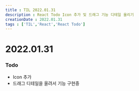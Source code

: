 ```yaml
---
title : TIL 2022.01.31
description : React Todo Icon 추가 및 드래그 기능 디테일 올리기
creationDate : 2022.01.31
tags : ['TIL','React','React Todo']
---
```


# 2022.01.31


### Todo
- Icon 추가 
- 드래그 디테일을 올려서 기능 구현중